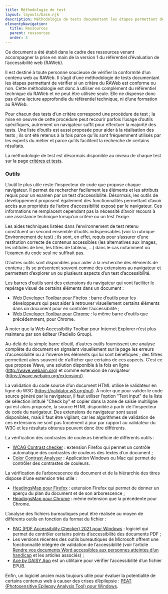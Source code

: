 ```yaml
---
title: Méthodologie de test
layout: layouts/base.njk
description: Méthodologie de tests documentant les étapes permettant de vérifier si un critère du RAWeb est conforme ou non
eleventyNavigation:
  title: Ressources
  parent: ressources
  order: 3
---
```


Ce document a été établi dans le cadre des ressources venant accompagner la prise en main de la version 1 du référentiel d’évaluation de l’accessibilité web (RAWeb).

Il est destiné à toute personne soucieuse de vérifier la conformité d’un contenu web au RAWeb. Il s’agit d’une méthodologie de tests documentant les étapes permettant de vérifier si un critère du RAWeb est conforme ou non. Cette méthodologie est donc à utiliser en complément du référentiel technique du RAWeb et ne peut être utilisée seule. Elle ne dispense donc pas d’une lecture approfondie du référentiel technique, ni d’une formation au RAWeb.

Pour chacun des tests d’un critère correspond une procédure de test ; la mise en oeuvre de cette procédure peut recourir parfois l’usage d’outils spécifiques, autrement un navigateur suffit pour effectuer la majorité des tests.
Une liste d’outils est aussi proposée pour aider à la réalisation des tests ; ils ont été retenus à la fois parce qu’ils sont fréquemment utilisés par les experts du métier et parce qu’ils facilitent la recherche de certains résultats.

<div class="fr-callout"><p class="fr-text--lg">
La méthodologie de test est désormais disponible au niveau de chaque test sur la page <a href="criteres.html">critères et tests</a>.</p>
</div>

### Outils

L’outil le plus utile reste l’inspecteur de code que propose chaque navigateur. Il permet de rechercher facilement les éléments et les attributs requis pour un examen par un test d’accessibilité. Désormais, les outils de développement proposent également des fonctionnalités permettant d’avoir accès aux propriétés de l’arbre d’accessibilité exposé par le navigateur. Ces informations ne remplacent cependant pas la nécessité d’avoir recours à une assistance technique lorsqu’un critère ou un test l’exige.

Les aides techniques listées dans l’environnement de test retenu constituent un second ensemble d’outils indispensables (voir la rubrique [Environnement de test](environnement.html/#contenu)) ; ils sont, en effet, requis pour s’assurer d’une restitution correcte de contenus accessibles (les alternatives aux images, les intitulés de lien, les titres de tableau, ...) dans le cas notamment où l’examen du code seul ne suffirait pas.

D’autres outils sont disponibles pour aider à la recherche des éléments de contenu ; ils se présentent souvent comme des extensions au navigateur et permettent d’explorer un ou plusieurs aspects d’un test d’accessibilité.

Les barres d’outils sont des extensions du navigateur qui vont faciliter le repérage visuel de certains éléments dans un document :

- [Web Developer Toolbar pour Firefox](https://addons.mozilla.org/fr/firefox/addon/web-developer/) : barre d’outils pour les développeurs qui peut aider à retrouver visuellement certains éléments dans un document pour en contrôler l’accessibilité ;
- [Web Developer Toolbar pour Chrome](https://chrome.google.com/webstore/detail/web-developer/bfbameneiokkgbdmiekhjnmfkcnldhhm?hl=fr) : la même barre d’outils que précédemment, pour Chrome.

À noter que la Web Accessibility Toolbar pour Internet Explorer n’est plus maintenu par son éditeur (Paciello Group).

Au-delà de la simple barre d’outil, d’autres outils fournissent une analyse complète du document en signalant visuellement sur la page les erreurs d’accessibilité ou à l’inverse les éléments qui lui sont bénéfiques ; des filtres permettent alors souvent de n’afficher que certains de ces aspects. C’est ce que propose Wave, une solution disponible à la fois en ligne (http://wave.webaim.org) et comme extension de navigateur (https://wave.webaim.org/extension/).

La validation du code source d’un document HTML utilise le validateur en ligne du W3C (https://validator.w3.org/nu/). À noter que pour valider le code source généré par le navigateur, il faut utiliser l’option "Text input" de la liste de sélection intitulé "Check by" et copier dans la zone de saisie multiligne qui est alors proposée, la source HTML disponible à partir de l’inspecteur de code du navigateur.
Des extensions de navigateur sont aussi disponibles, mais il faut être vigilant, car les algorithmes de validation de ces extensions ne sont pas forcément à jour par rapport au validateur du W3C et les résultats obtenus peuvent donc être différents.

La vérification des contrastes de couleurs bénéficie de différents outils :

- [WCAG Contrast checker](https://addons.mozilla.org/fr/firefox/addon/wcag-contrast-checker/) : extension Firefox qui permet un contrôle automatique des contrastes de couleurs des textes d’un document ;
- [Color Contrast Analyser](https://developer.paciellogroup.com/resources/contrastanalyser/) : Application Windows ou Mac qui permet de contrôler des contrastes de couleurs.

La vérification de l’arborescence du document et de la hiérarchie des titres dispose d’une extension très utile :

- [HeadingsMap pour Firefox](https://addons.mozilla.org/fr/firefox/addon/headingsmap/) : extension Firefox qui permet de donner un aperçu du plan du document et de son arborescence ;
- [HeadingsMap pour Chrome](https://chrome.google.com/webstore/detail/headingsmap/flbjommegcjonpdmenkdiocclhjacmbi) : même extension que la précédente pour Chrome.

L’analyse des fichiers bureautiques peut être réalisée au moyen de différents outils en fonction du format du fichier :

- [PAC (PDF Accessibility Checker) 2021 pour Windows](https://pdfua.foundation/fr/pdf-accessibility-checker-pac) : logiciel qui permet de contrôler certains points d’accessibilité des documents PDF ;
- Les versions récentes des outils bureautiques de Microsoft offrent une fonctionnalité intégrée de validation de l’accessibilité (voir l’article [Rendre vos documents Word accessibles aux personnes atteintes d’un handicap](https://support.microsoft.com/fr-fr/office/rendre-vos-documents-word-accessibles-aux-personnes-atteintes-d-un-handicap-d9bf3683-87ac-47ea-b91a-78dcacb3c66d) et les articles associés) ;
- [Ace by DAISY App](https://inclusivepublishing.org/toolbox/ace-by-daisy-app/) est un utilitaire pour vérifier l’accessibilité d’un fichier EPUB.

Enfin, un logiciel ancien mais toujours utile pour évaluer la potentialité de certains contenus web à causer des crises d’épilepsie : [PEAT (Photosensitive Epilepsy Analysis Tool) pour Windows](https://trace.umd.edu/peat).
